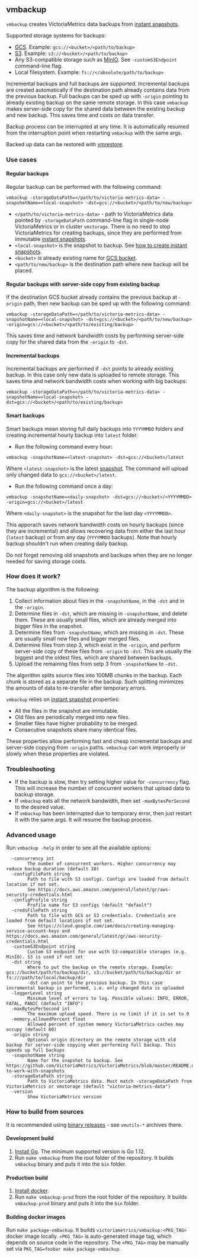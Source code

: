 ## vmbackup

`vmbackup` creates VictoriaMetrics data backups from [instant snapshots](https://github.com/VictoriaMetrics/VictoriaMetrics/blob/master/README.md#how-to-work-with-snapshots).

Supported storage systems for backups:

* [GCS](https://cloud.google.com/storage/). Example: `gcs://<bucket>/<path/to/backup>`
* [S3](https://aws.amazon.com/s3/). Example: `s3://<bucket>/<path/to/backup>`
* Any S3-compatible storage such as [MinIO](https://github.com/minio/minio). See `-customS3Endpoint` command-line flag.
* Local filesystem. Example: `fs://</absolute/path/to/backup>`

Incremental backups and full backups are supported. Incremental backups are created automatically if the destination path already contains data from the previous backup.
Full backups can be sped up with `-origin` pointing to already existing backup on the same remote storage. In this case `vmbackup` makes server-side copy for the shared
data between the existing backup and new backup. This saves time and costs on data transfer.

Backup process can be interrupted at any time. It is automatically resumed from the interruption point when restarting `vmbackup` with the same args.

Backed up data can be restored with [vmrestore](https://github.com/VictoriaMetrics/VictoriaMetrics/blob/master/app/vmrestore/README.md).


### Use cases

#### Regular backups

Regular backup can be performed with the following command:

```
vmbackup -storageDataPath=</path/to/victoria-metrics-data> -snapshotName=<local-snapshot> -dst=gcs://<bucket>/<path/to/new/backup>
```

* `</path/to/victoria-metrics-data>` - path to VictoriaMetrics data pointed by `-storageDataPath` command-line flag in single-node VictoriaMetrics or in cluster `vmstorage`.
  There is no need to stop VictoriaMetrics for creating backups, since they are performed from immutable [instant snapshots](https://github.com/VictoriaMetrics/VictoriaMetrics/blob/master/README.md#how-to-work-with-snapshots).
* `<local-snapshot>` is the snapshot to backup. See [how to create instant snapshots](https://github.com/VictoriaMetrics/VictoriaMetrics/blob/master/README.md#how-to-work-with-snapshots).
* `<bucket>` is already existing name for [GCS bucket](https://cloud.google.com/storage/docs/creating-buckets).
* `<path/to/new/backup>` is the destination path where new backup will be placed.


#### Regular backups with server-side copy from existing backup

If the destination GCS bucket already contains the previous backup at `-origin` path, then new backup can be sped up
with the following command:

```
vmbackup -storageDataPath=</path/to/victoria-metrics-data> -snapshotName=<local-snapshot> -dst=gcs://<bucket>/<path/to/new/backup> -origin=gcs://<bucket>/<path/to/existing/backup>
```

This saves time and network bandwidth costs by performing server-side copy for the shared data from the `-origin` to `-dst`.


#### Incremental backups

Incremental backups are performed if `-dst` points to already existing backup. In this case only new data is uploaded to remote storage.
This saves time and network bandwidth costs when working with big backups:

```
vmbackup -storageDataPath=</path/to/victoria-metrics-data> -snapshotName=<local-snapshot> -dst=gcs://<bucket>/<path/to/existing/backup>
```


#### Smart backups

Smart backups mean storing full daily backups into `YYYYMMDD` folders and creating incremental hourly backup into `latest` folder:

* Run the following command every hour:

```
vmbackup -snapshotName=<latest-snapshot> -dst=gcs://<bucket>/latest
```

Where `<latest-snapshot>` is the latest [snapshot](https://github.com/VictoriaMetrics/VictoriaMetrics/blob/master/README.md#how-to-work-with-snapshots).
The command will upload only changed data to `gcs://<bucket>/latest`.

* Run the following command once a day:

```
vmbackup -snapshotName=<daily-snapshot> -dst=gcs://<bucket>/<YYYYMMDD> -origin=gcs://<bucket>/latest
```

Where `<daily-snapshot>` is the snapshot for the last day `<YYYYMMDD>`.


This apporach saves network bandwidth costs on hourly backups (since they are incremental) and allows recovering data from either the last hour (`latest` backup)
or from any day (`YYYYMMDD` backups). Note that hourly backup shouldn't run when creating daily backup.

Do not forget removing old snapshots and backups when they are no longer needed for saving storage costs.


### How does it work?

The backup algorithm is the following:

1. Collect information about files in the `-snapshotName`, in the `-dst` and in the `-origin`.
2. Determine files in `-dst`, which are missing in `-snapshotName`, and delete them. These are usually small files, which are already merged into bigger files in the snapshot.
3. Determine files from `-snapshotName`, which are missing in `-dst`. These are usually small new files and bigger merged files.
4. Determine files from step 3, which exist in the `-origin`, and perform server-side copy of these files from `-origin` to `-dst`.
   This are usually the biggest and the oldest files, which are shared between backups.
5. Upload the remaining files from setp 3 from `-snapshotName` to `-dst`.

The algorithm splits source files into 100MB chunks in the backup. Each chunk is stored as a separate file in the backup.
Such splitting minimizes the amounts of data to re-transfer after temporary errors.

`vmbackup` relies on [instant snapshot](https://medium.com/@valyala/how-victoriametrics-makes-instant-snapshots-for-multi-terabyte-time-series-data-e1f3fb0e0282) properties:

- All the files in the snapshot are immutable.
- Old files are periodically merged into new files.
- Smaller files have higher probability to be merged.
- Consecutive snapshots share many identical files.

These properties allow performing fast and cheap incremental backups and server-side copying from `-origin` paths.
`vmbackup` can work improperly or slowly when these properties are violated.


### Troubleshooting

* If the backup is slow, then try setting higher value for `-concurrency` flag. This will increase the number of concurrent workers that upload data to backup storage.
* If `vmbackup` eats all the network bandwidth, then set `-maxBytesPerSecond` to the desired value.
* If `vmbackup` has been interrupted due to temporary error, then just restart it with the same args. It will resume the backup process.


### Advanced usage

Run `vmbackup -help` in order to see all the available options:

```
  -concurrency int
    	The number of concurrent workers. Higher concurrency may reduce backup duration (default 10)
  -configFilePath string
    	Path to file with S3 configs. Configs are loaded from default location if not set.
    	See https://docs.aws.amazon.com/general/latest/gr/aws-security-credentials.html
  -configProfile string
    	Profile name for S3 configs (default "default")
  -credsFilePath string
    	Path to file with GCS or S3 credentials. Credentials are loaded from default locations if not set.
    	See https://cloud.google.com/iam/docs/creating-managing-service-account-keys and https://docs.aws.amazon.com/general/latest/gr/aws-security-credentials.html
  -customS3Endpoint string
    	Custom S3 endpoint for use with S3-compatible storages (e.g. MinIO). S3 is used if not set
  -dst string
    	Where to put the backup on the remote storage. Example: gcs://bucket/path/to/backup/dir, s3://bucket/path/to/backup/dir or fs:///path/to/local/backup/dir
    	-dst can point to the previous backup. In this case incremental backup is performed, i.e. only changed data is uploaded
  -loggerLevel string
    	Minimum level of errors to log. Possible values: INFO, ERROR, FATAL, PANIC (default "INFO")
  -maxBytesPerSecond int
    	The maximum upload speed. There is no limit if it is set to 0
  -memory.allowedPercent float
    	Allowed percent of system memory VictoriaMetrics caches may occupy (default 60)
  -origin string
    	Optional origin directory on the remote storage with old backup for server-side copying when performing full backup. This speeds up full backups
  -snapshotName string
    	Name for the snapshot to backup. See https://github.com/VictoriaMetrics/VictoriaMetrics/blob/master/README.md#how-to-work-with-snapshots
  -storageDataPath string
    	Path to VictoriaMetrics data. Must match -storageDataPath from VictoriaMetrics or vmstorage (default "victoria-metrics-data")
  -version
    	Show VictoriaMetrics version
```


### How to build from sources

It is recommended using [binary releases](https://github.com/VictoriaMetrics/VictoriaMetrics/releases) - see `vmutils-*` archives there.


#### Development build

1. [Install Go](https://golang.org/doc/install). The minimum supported version is Go 1.12.
2. Run `make vmbackup` from the root folder of the repository.
   It builds `vmbackup` binary and puts it into the `bin` folder.

#### Production build

1. [Install docker](https://docs.docker.com/install/).
2. Run `make vmbackup-prod` from the root folder of the repository.
   It builds `vmbackup-prod` binary and puts it into the `bin` folder.

#### Building docker images

Run `make package-vmbackup`. It builds `victoriametrics/vmbackup:<PKG_TAG>` docker image locally.
`<PKG_TAG>` is auto-generated image tag, which depends on source code in the repository.
The `<PKG_TAG>` may be manually set via `PKG_TAG=foobar make package-vmbackup`.
